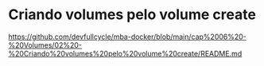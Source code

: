 # Criando volumes pelo volume create

https://github.com/devfullcycle/mba-docker/blob/main/cap%2006%20-%20Volumes/02%20-%20Criando%20volumes%20pelo%20volume%20create/README.md

